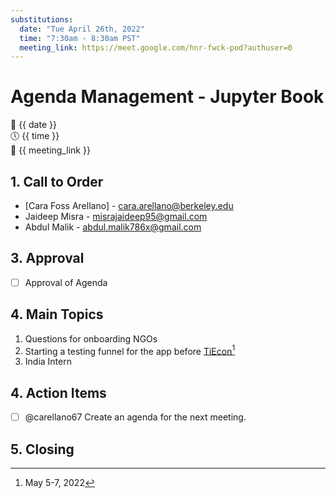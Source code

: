 ```yaml
---
substitutions:
  date: "Tue April 26th, 2022"
  time: "7:30am - 8:30am PST"
  meeting_link: https://meet.google.com/hnr-fwck-pod?authuser=0
---
```


# Agenda Management - Jupyter Book

📅 {{ date }} <br>
🕔 {{ time }} <br>
🔗 {{ meeting_link }} <br>

## 1. Call to Order

- [Cara Foss Arellano] - cara.arellano@berkeley.edu
- Jaideep Misra - misrajaideep95@gmail.com
- Abdul Malik - abdul.malik786x@gmail.com

## 3. Approval

- [ ] Approval of Agenda

## 4. Main Topics

1. Questions for onboarding NGOs
2. Starting a testing funnel for the app before [TiEcon](https://www.tiecon.org/)[^1]
3. India Intern

## 4. Action Items

- [ ] @carellano67 Create an agenda for the next meeting.

## 5. Closing

[^1]: May 5-7, 2022
